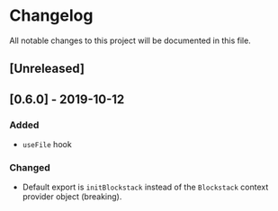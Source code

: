 # Changelog

All notable changes to this project will be documented in this file.

## [Unreleased]

## [0.6.0] - 2019-10-12

### Added

- `useFile` hook

### Changed

- Default export is `initBlockstack` instead of the `Blockstack` context provider object (breaking).
